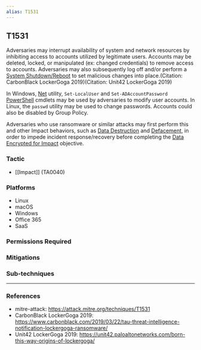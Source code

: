 ```yaml
---
alias: T1531
---
```


## T1531

Adversaries may interrupt availability of system and network resources by inhibiting access to accounts utilized by legitimate users. Accounts may be deleted, locked, or manipulated (ex: changed credentials) to remove access to accounts. Adversaries may also subsequently log off and/or perform a [System Shutdown/Reboot](https://attack.mitre.org/techniques/T1529) to set malicious changes into place.(Citation: CarbonBlack LockerGoga 2019)(Citation: Unit42 LockerGoga 2019)

In Windows, [Net](https://attack.mitre.org/software/S0039) utility, <code>Set-LocalUser</code> and <code>Set-ADAccountPassword</code> [PowerShell](https://attack.mitre.org/techniques/T1059/001) cmdlets may be used by adversaries to modify user accounts. In Linux, the <code>passwd</code> utility may be used to change passwords. Accounts could also be disabled by Group Policy. 

Adversaries who use ransomware or similar attacks may first perform this and other Impact behaviors, such as [Data Destruction](https://attack.mitre.org/techniques/T1485) and [Defacement](https://attack.mitre.org/techniques/T1491), in order to impede incident response/recovery before completing the [Data Encrypted for Impact](https://attack.mitre.org/techniques/T1486) objective. 


### Tactic
- [[Impact]] (TA0040)

### Platforms
- Linux
- macOS
- Windows
- Office 365
- SaaS

### Permissions Required

### Mitigations

### Sub-techniques


---
### References

- mitre-attack: https://attack.mitre.org/techniques/T1531
- CarbonBlack LockerGoga 2019: https://www.carbonblack.com/2019/03/22/tau-threat-intelligence-notification-lockergoga-ransomware/
- Unit42 LockerGoga 2019: https://unit42.paloaltonetworks.com/born-this-way-origins-of-lockergoga/
